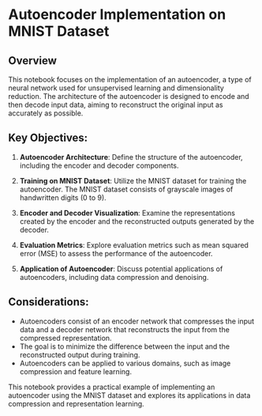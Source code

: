 # Autoencoder Implementation on MNIST Dataset

## Overview

This notebook focuses on the implementation of an autoencoder, a type of neural network used for unsupervised learning and dimensionality reduction. The architecture of the autoencoder is designed to encode and then decode input data, aiming to reconstruct the original input as accurately as possible.

## Key Objectives:

1. **Autoencoder Architecture**: Define the structure of the autoencoder, including the encoder and decoder components.

2. **Training on MNIST Dataset**: Utilize the MNIST dataset for training the autoencoder. The MNIST dataset consists of grayscale images of handwritten digits (0 to 9).

3. **Encoder and Decoder Visualization**: Examine the representations created by the encoder and the reconstructed outputs generated by the decoder.

4. **Evaluation Metrics**: Explore evaluation metrics such as mean squared error (MSE) to assess the performance of the autoencoder.

5. **Application of Autoencoder**: Discuss potential applications of autoencoders, including data compression and denoising.

## Considerations:

- Autoencoders consist of an encoder network that compresses the input data and a decoder network that reconstructs the input from the compressed representation.
- The goal is to minimize the difference between the input and the reconstructed output during training.
- Autoencoders can be applied to various domains, such as image compression and feature learning.

This notebook provides a practical example of implementing an autoencoder using the MNIST dataset and explores its applications in data compression and representation learning.
